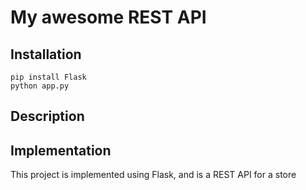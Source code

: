 # My awesome REST API

## Installation

```
pip install Flask
python app.py
```

## Description

## Implementation

This project is implemented using Flask, and is a REST API for a store
